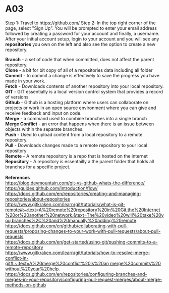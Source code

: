 # A03
Step 1: Travel to https://github.com/ 
Step 2: In the top right corner of the page, select "Sign Up". You will be prompted to enter your email address followed by creating a password for your account and finally, a username.
After your initial account setup, login to your account and you will see any **repositories** you own on the left and also see the option to create a new repository.

**Branch** - a set of code that when committed, does not affect the parent repository. <br /> 
**Clone** - a bit for bit copy of all of a repositories data including all folder <br /> 
**Commit** - to commit a change is effectively to save the progress you have made in your work. <br /> 
**Fetch** - Downloads contents of another repository into your local repository. <br /> 
**GIT** - GIT essentially is a local version control system that provides a record of versions <br /> 
**Github** - Github is a hosting platform where users can collaborate on projects or work in an open source environment where you can give and receive feedback and input on code. <br /> 
**Merge** - a command used to combine branches into a single branch <br /> 
**Merge Conflict** - an error that happens when there is an issue between objects within the separate branches. <br /> 
**Push** - Used to upload content from a local repository to a remote repository. <br /> 
**Pull** - Downloads changes made to a remote repository to your local repository <br /> 
**Remote** - A remote repository is a repo that is hosted on the internet <br /> 
**Repository** - A repository is essentailly a the parent folder that holds all branches for a specific project. <br /> 
<br /> 
**References** <br /> 
https://blog.devmountain.com/git-vs-github-whats-the-difference/ <br /> 
https://guides.github.com/introduction/flow/ <br /> 
https://docs.github.com/en/repositories/creating-and-managing-repositories/about-repositories <br /> 
https://www.gitkraken.com/learn/git/tutorials/what-is-git-remote#:~:text=A%20remote%20repository%20in%20Git,the%20Internet%20or%20another%20network.&text=The%20video%20will%20take%20you,branches%2C%20and%20manually%20adding%20remote. <br /> 
https://docs.github.com/en/github/collaborating-with-pull-requests/proposing-changes-to-your-work-with-pull-requests/about-pull-requests <br /> 
https://docs.github.com/en/get-started/using-git/pushing-commits-to-a-remote-repository <br /> 
https://www.gitkraken.com/learn/git/tutorials/how-to-resolve-merge-conflict-in-git#:~:text=A%20merge%20conflict%20is%20an,merge%20commits%20without%20your%20help. <br /> 
https://docs.github.com/en/repositories/configuring-branches-and-merges-in-your-repository/configuring-pull-request-merges/about-merge-methods-on-github <br /> 
